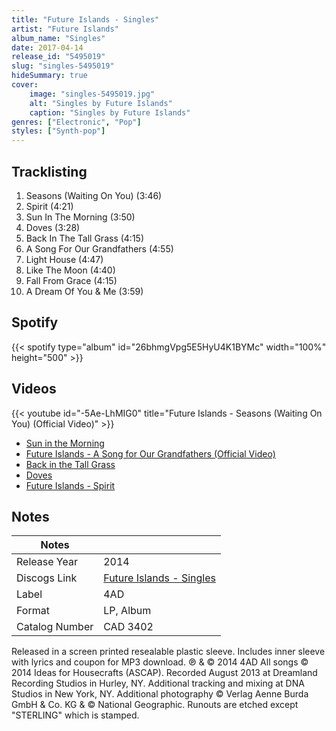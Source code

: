 ```yaml
---
title: "Future Islands - Singles"
artist: "Future Islands"
album_name: "Singles"
date: 2017-04-14
release_id: "5495019"
slug: "singles-5495019"
hideSummary: true
cover:
    image: "singles-5495019.jpg"
    alt: "Singles by Future Islands"
    caption: "Singles by Future Islands"
genres: ["Electronic", "Pop"]
styles: ["Synth-pop"]
---
```

## Tracklisting
1. Seasons (Waiting On You) (3:46)
2. Spirit (4:21)
3. Sun In The Morning (3:50)
4. Doves (3:28)
5. Back In The Tall Grass (4:15)
6. A Song For Our Grandfathers (4:55)
7. Light House (4:47)
8. Like The Moon (4:40)
9. Fall From Grace (4:15)
10. A Dream Of You & Me (3:59)
## Spotify
{{< spotify type="album" id="26bhmgVpg5E5HyU4K1BYMc" width="100%" height="500" >}}

## Videos
{{< youtube id="-5Ae-LhMIG0" title="Future Islands - Seasons (Waiting On You) (Official Video)" >}}
- [Sun in the Morning](https://www.youtube.com/watch?v=Uyjt0EXHm9A)
- [Future Islands - A Song for Our Grandfathers (Official Video)](https://www.youtube.com/watch?v=la6Ohm3dobk)
- [Back in the Tall Grass](https://www.youtube.com/watch?v=3P4_58VCOIc)
- [Doves](https://www.youtube.com/watch?v=In4JkFZy7jI)
- [Future Islands - Spirit](https://www.youtube.com/watch?v=PeuCCJ9qQ-k)

## Notes
| Notes          |             |
| ---------------| ----------- |
| Release Year   | 2014 |
| Discogs Link   | [Future Islands - Singles](https://www.discogs.com/release/5495019-Future-Islands-Singles) |
| Label          | 4AD |
| Format         | LP, Album |
| Catalog Number | CAD 3402 |

Released in a screen printed resealable plastic sleeve. Includes inner sleeve with lyrics and coupon for MP3 download.  ℗ & © 2014 4AD All songs © 2014 Ideas for Housecrafts (ASCAP).  Recorded August 2013 at Dreamland Recording Studios in Hurley, NY. Additional tracking and mixing at DNA Studios in New York, NY.  Additional photography © Verlag Aenne Burda GmbH & Co. KG & © National Geographic.  Runouts are etched except "STERLING" which is stamped.
